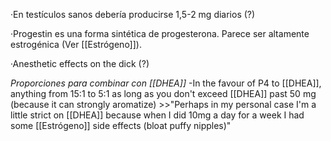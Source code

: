 ·En testículos sanos debería producirse 1,5-2 mg diarios (?)

·Progestin es una forma sintética de progesterona. Parece ser altamente estrogénica (Ver [[Estrógeno]]).

·Anesthetic effects on the dick (?)

*Proporciones para combinar con [[DHEA]]*
-In the favour of P4 to [[DHEA]], anything from 15:1 to 5:1 as long as you don't exceed [[DHEA]] past 50 mg (because it can strongly aromatize)
	>>"Perhaps in my personal case I'm a little strict on [[DHEA]] because when I did 10mg a day for a week I had some [[Estrógeno]] side effects (bloat puffy nipples)"
	

